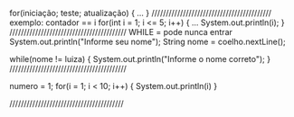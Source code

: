 for(iniciação; teste; atualização) {
    ...
}
//////////////////////////////////////////
exemplo:
contador == i
for(int i = 1; i <= 5; i++) {
    ... System.out.println(i);
}
///////////////////////////////////////// WHILE = pode nunca entrar
System.out.println("Informe seu nome");
String nome = coelho.nextLine();

while(nome != luiza) {
    System.out.println("Informe o nome correto");
}
/////////////////////////////////////////

numero = 1;
for(i = 1; i < 10; i++) {
    System.out.println(i)
}

////////////////////////////////////////